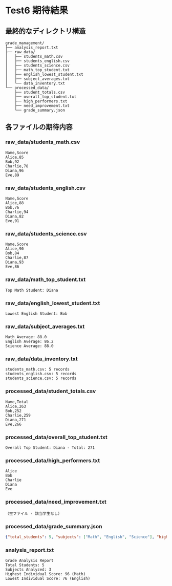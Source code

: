 # Test6 期待結果

## 最終的なディレクトリ構造

```
grade_management/
├── analysis_report.txt
├── raw_data/
│   ├── students_math.csv
│   ├── students_english.csv
│   ├── students_science.csv
│   ├── math_top_student.txt
│   ├── english_lowest_student.txt
│   ├── subject_averages.txt
│   └── data_inventory.txt
└── processed_data/
    ├── student_totals.csv
    ├── overall_top_student.txt
    ├── high_performers.txt
    ├── need_improvement.txt
    └── grade_summary.json
```

## 各ファイルの期待内容

### raw_data/students_math.csv
```
Name,Score
Alice,85
Bob,92
Charlie,78
Diana,96
Eve,89
```

### raw_data/students_english.csv
```
Name,Score
Alice,88
Bob,76
Charlie,94
Diana,82
Eve,91
```

### raw_data/students_science.csv
```
Name,Score
Alice,90
Bob,84
Charlie,87
Diana,93
Eve,86
```

### raw_data/math_top_student.txt
```
Top Math Student: Diana
```

### raw_data/english_lowest_student.txt
```
Lowest English Student: Bob
```

### raw_data/subject_averages.txt
```
Math Average: 88.0
English Average: 86.2
Science Average: 88.0
```

### raw_data/data_inventory.txt
```
students_math.csv: 5 records
students_english.csv: 5 records
students_science.csv: 5 records
```

### processed_data/student_totals.csv
```
Name,Total
Alice,263
Bob,252
Charlie,259
Diana,271
Eve,266
```

### processed_data/overall_top_student.txt
```
Overall Top Student: Diana - Total: 271
```

### processed_data/high_performers.txt
```
Alice
Bob
Charlie
Diana
Eve
```

### processed_data/need_improvement.txt
```
（空ファイル - 該当学生なし）
```

### processed_data/grade_summary.json
```json
{"total_students": 5, "subjects": ["Math", "English", "Science"], "highest_total": 271, "lowest_total": 252}
```

### analysis_report.txt
```
Grade Analysis Report
Total Students: 5
Subjects Analyzed: 3
Highest Individual Score: 96 (Math)
Lowest Individual Score: 76 (English)
```